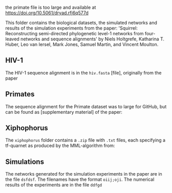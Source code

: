 
the primate file is too large and available at https://doi.org/10.5061/dryad.rfj6q577d



This folder contains the biological datasets, the simulated networks and results of the simulation experiments from the paper:
'Squirrel: Reconstructing semi-directed phylogenetic level-1 networks from four-leaved networks and sequence alignments' by Niels Holtgrefe, Katharina T. Huber, Leo van Iersel, Mark Jones, Samuel Martin, and Vincent Moulton.

## HIV-1
The HIV-1 sequence alignment is in the `hiv.fasta` [file], originally from the paper

## Primates
The sequence alignment for the Primate dataset was to large for GitHub, but can be found as [supplementary material] of the paper:

## Xiphophorus
The `xiphophorus` folder contains a `.zip` file with `.txt` files, each specifying a tf-quarnet as produced by the MML-algorithm from:

## Simulations
The networks generated for the simulation experiments in the paper are in the file `dsfdsf`. The filenames have the format `oiij;oji`. The numerical results of the experiments are in the file `ddfgd`


